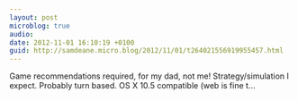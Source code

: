 ```yaml
---
layout: post
microblog: true
audio: 
date: 2012-11-01 16:10:19 +0100
guid: http://samdeane.micro.blog/2012/11/01/t264021556919955457.html
---
```

Game recommendations required, for my dad, not me! Strategy/simulation I expect. Probably turn based. OS X 10.5 compatible (web is fine t...
